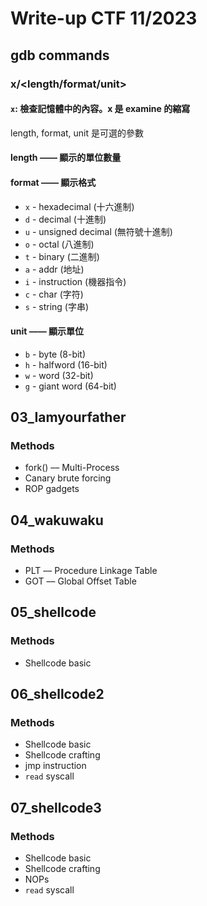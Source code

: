 # Write-up CTF 11/2023

## gdb commands
### x/<length/format/unit> <addr>
#### `x`: 檢查記憶體中的內容。x 是 examine 的縮寫
length, format, unit 是可選的參數
#### length —— 顯示的單位數量
#### format —— 顯示格式
- `x` - hexadecimal (十六進制)
- `d` - decimal (十進制)
- `u` - unsigned decimal (無符號十進制)
- `o` - octal (八進制)
- `t` - binary (二進制)
- `a` - addr (地址)
- `i` - instruction (機器指令)
- `c` - char (字符)
- `s` - string (字串)
#### unit —— 顯示單位
- `b` - byte (8-bit)
- `h` - halfword (16-bit)
- `w` - word (32-bit)
- `g` - giant word (64-bit)





## 03_Iamyourfather
### Methods
* fork() –– Multi-Process
* Canary brute forcing
* ROP gadgets



## 04_wakuwaku
### Methods
* PLT –– Procedure Linkage Table
* GOT –– Global Offset Table



## 05_shellcode
### Methods
* Shellcode basic



## 06_shellcode2
### Methods
* Shellcode basic
* Shellcode crafting
* jmp instruction
* `read` syscall



## 07_shellcode3
### Methods
* Shellcode basic
* Shellcode crafting
* NOPs
* `read` syscall



